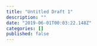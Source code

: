 ```yaml
---
title: "Untitled Draft 1"
description: ""
date: "2019-06-01T00:03:22.148Z"
categories: []
published: false
---
```


  

###